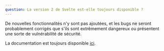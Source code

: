 ```yaml
---
question: La version 2 de Svelte est-elle toujours disponible ?
---
```


De nouvelles fonctionnalités n'y sont pas ajoutées, et les bugs ne seront probablement corrigés que s'ils sont extrêmement dangereux ou présentent une sorte de vulnérabilité de sécurité.

La documentation est toujours disponible [ici](https://v2.svelte.dev/guide).
